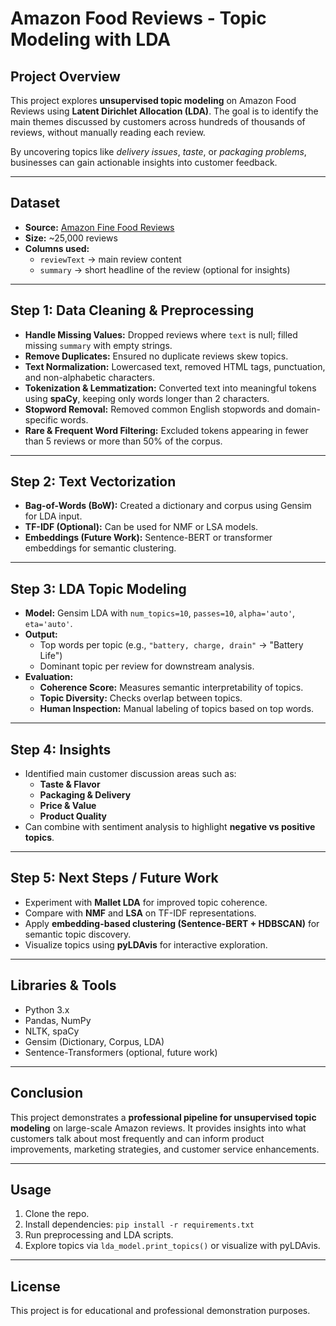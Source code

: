 # Amazon Food Reviews - Topic Modeling with LDA

## Project Overview
This project explores **unsupervised topic modeling** on Amazon Food Reviews using **Latent Dirichlet Allocation (LDA)**. The goal is to identify the main themes discussed by customers across hundreds of thousands of reviews, without manually reading each review. 

By uncovering topics like *delivery issues*, *taste*, or *packaging problems*, businesses can gain actionable insights into customer feedback.

---

## Dataset
- **Source:** [Amazon Fine Food Reviews](https://www.kaggle.com/datasets/snap/amazon-fine-food-reviews)
- **Size:** ~25,000 reviews
- **Columns used:** 
  - `reviewText` → main review content  
  - `summary` → short headline of the review (optional for insights)

---

## Step 1: Data Cleaning & Preprocessing
- **Handle Missing Values:** Dropped reviews where `text` is null; filled missing `summary` with empty strings.  
- **Remove Duplicates:** Ensured no duplicate reviews skew topics.  
- **Text Normalization:** Lowercased text, removed HTML tags, punctuation, and non-alphabetic characters.  
- **Tokenization & Lemmatization:** Converted text into meaningful tokens using **spaCy**, keeping only words longer than 2 characters.  
- **Stopword Removal:** Removed common English stopwords and domain-specific words.  
- **Rare & Frequent Word Filtering:** Excluded tokens appearing in fewer than 5 reviews or more than 50% of the corpus.

---

## Step 2: Text Vectorization
- **Bag-of-Words (BoW):** Created a dictionary and corpus using Gensim for LDA input.  
- **TF-IDF (Optional):** Can be used for NMF or LSA models.  
- **Embeddings (Future Work):** Sentence-BERT or transformer embeddings for semantic clustering.

---

## Step 3: LDA Topic Modeling
- **Model:** Gensim LDA with `num_topics=10`, `passes=10`, `alpha='auto'`, `eta='auto'`.  
- **Output:**  
  - Top words per topic (e.g., `"battery, charge, drain"` → "Battery Life")  
  - Dominant topic per review for downstream analysis.  
- **Evaluation:**  
  - **Coherence Score:** Measures semantic interpretability of topics.  
  - **Topic Diversity:** Checks overlap between topics.  
  - **Human Inspection:** Manual labeling of topics based on top words.

---

## Step 4: Insights
- Identified main customer discussion areas such as:
  - **Taste & Flavor**
  - **Packaging & Delivery**
  - **Price & Value**
  - **Product Quality**
- Can combine with sentiment analysis to highlight **negative vs positive topics**.

---

## Step 5: Next Steps / Future Work
- Experiment with **Mallet LDA** for improved topic coherence.  
- Compare with **NMF** and **LSA** on TF-IDF representations.  
- Apply **embedding-based clustering (Sentence-BERT + HDBSCAN)** for semantic topic discovery.  
- Visualize topics using **pyLDAvis** for interactive exploration.  

---

## Libraries & Tools
- Python 3.x  
- Pandas, NumPy  
- NLTK, spaCy  
- Gensim (Dictionary, Corpus, LDA)  
- Sentence-Transformers (optional, future work)  

---

## Conclusion
This project demonstrates a **professional pipeline for unsupervised topic modeling** on large-scale Amazon reviews. It provides insights into what customers talk about most frequently and can inform product improvements, marketing strategies, and customer service enhancements.

---

## Usage
1. Clone the repo.  
2. Install dependencies: `pip install -r requirements.txt`  
3. Run preprocessing and LDA scripts.  
4. Explore topics via `lda_model.print_topics()` or visualize with pyLDAvis.

---

## License
This project is for educational and professional demonstration purposes.
